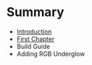 # Summary

* [Introduction](README.md)
* [First Chapter](chapter1.md)
* Build Guide
* Adding RGB Underglow

